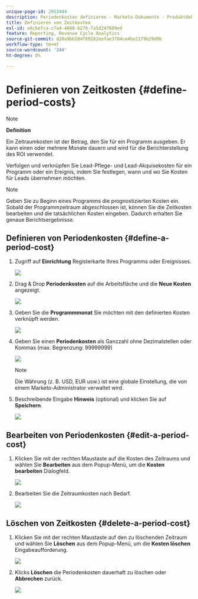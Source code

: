 ```yaml
---
unique-page-id: 2953444
description: Periodenkosten definieren - Marketo-Dokumente - Produktdokumentation
title: Definieren von Zeitkosten
exl-id: e6cbefca-c7a4-4600-b276-7a5d247609ed
feature: Reporting, Revenue Cycle Analytics
source-git-commit: d20a9bb584f69282eefae3704ce4be2179b29d0b
workflow-type: tm+mt
source-wordcount: '244'
ht-degree: 0%

---
```


# Definieren von Zeitkosten {#define-period-costs}

>[!NOTE]
>
>**Definition**
>
>Ein Zeitraumkosten ist der Betrag, den Sie für ein Programm ausgeben. Er kann einen oder mehrere Monate dauern und wird für die Berichterstellung des ROI verwendet.

Verfolgen und verknüpfen Sie Lead-Pflege- und Lead-Akquisekosten für ein Programm oder ein Ereignis, indem Sie festlegen, wann und wo Sie Kosten für Leads übernehmen möchten.

>[!NOTE]
>
>Geben Sie zu Beginn eines Programms die prognostizierten Kosten ein. Sobald der Programmzeitraum abgeschlossen ist, können Sie die Zeitkosten bearbeiten und die tatsächlichen Kosten eingeben. Dadurch erhalten Sie genaue Berichtsergebnisse.

## Definieren von Periodenkosten {#define-a-period-cost}

1. Zugriff auf **Einrichtung** Registerkarte Ihres Programms oder Ereignisses.

   ![](assets/image2015-4-24-11-3a13-3a27.png)

1. Drag &amp; Drop **Periodenkosten** auf die Arbeitsfläche und die **Neue Kosten** angezeigt.

   ![](assets/image2015-4-24-16-3a31-3a15.png)

1. Geben Sie die **Programmmonat** Sie möchten mit den definierten Kosten verknüpft werden.

   ![](assets/image2015-4-24-16-3a11-3a30.png)

1. Geben Sie einen **Periodenkosten** als Ganzzahl ohne Dezimalstellen oder Kommas (max. Begrenzung: 99999999)

   ![](assets/image2015-4-24-16-3a10-3a24.png)

   >[!NOTE]
   >
   >Die Währung (z. B. USD, EUR usw.) ist eine globale Einstellung, die von einem Marketo-Administrator verwaltet wird.

1. Beschreibende Eingabe **Hinweis** (optional) und klicken Sie auf **Speichern**.

   ![](assets/image2015-4-24-16-3a21-3a16.png)

## Bearbeiten von Periodenkosten {#edit-a-period-cost}

1. Klicken Sie mit der rechten Maustaste auf die Kosten des Zeitraums und wählen Sie **Bearbeiten** aus dem Popup-Menü, um die **Kosten bearbeiten** Dialogfeld.

   ![](assets/image2015-4-24-16-3a26-3a29.png)

1. Bearbeiten Sie die Zeitraumkosten nach Bedarf.

   ![](assets/image2015-4-24-16-3a27-3a38.png)

## Löschen von Zeitkosten {#delete-a-period-cost}

1. Klicken Sie mit der rechten Maustaste auf den zu löschenden Zeitraum und wählen Sie **Löschen** aus dem Popup-Menü, um die **Kosten löschen** Eingabeaufforderung.

   ![](assets/image2015-4-24-16-3a33-3a32.png)

1. Klicks **Löschen** die Periodenkosten dauerhaft zu löschen oder **Abbrechen** zurück.

   ![](assets/image2015-4-24-16-3a34-3a38.png)
